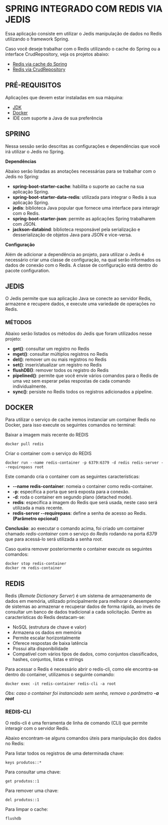 # SPRING INTEGRADO COM REDIS VIA JEDIS
Essa aplicação consiste em utilizar o Jedis manipulação de dados no Redis utilizando o framework Spring.

Caso você deseje trabalhar com o Redis utilizando o cache do Spring ou a interface CrudRepository, veja os projetos abaixo:
- [Redis via cache do Spring](https://github.com/moraesrv/spring-redis-annotations)
- [Redis via CrudRepository](https://github.com/moraesrv/spring-redis-crud-repository)

## PRÉ-REQUISITOS
Aplicações que devem estar instaladas em sua máquina:
- [JDK](https://www.oracle.com/br/java/technologies/downloads/)
- [Docker](https://www.docker.com/products/docker-desktop/)
- IDE com suporte a Java de sua preferência

## SPRING
Nessa sessão serão descritas as configurações e dependências que você irá utilizar o Jedis no Spring.

**Dependências**

Abaixo serão listadas as anotações necessárias para se trabalhar com o Jedis no Spring:
- **spring-boot-starter-cache**: habilita o suporte ao cache na sua aplicação Spring.
- **spring-boot-starter-data-redis**: utilizada para integrar o Redis à sua aplicação Spring.
- **jedis**: biblioteca Java popular que fornece uma interface para interagir com o Redis.
- **spring-boot-starter-json**: permite as aplicações Spring trabalharem com JSON.
- **jackson-databind**: biblioteca responsável pela serialização e desserialização de objetos Java para JSON e vice-versa.

**Configuração**

Além de adicionar a dependência ao projeto, para utilizar o Jedis é necessário criar uma classe de configuração, na qual serão informados os dados de conexão com o Redis. A classe de configuração está dentro do pacote configuration.

## JEDIS
O Jedis permite que sua aplicação Java se conecte ao servidor Redis, armazene e recupere dados, e execute uma variedade de operações no Redis.

### MÉTODOS
Abaixo serão listados os métodos do Jedis que foram utilizados nesse projeto:
- **get()**: consultar um registro no Redis
- **mget()**: consultar múltiplos registros no Redis
- **del()**: remover um ou mais registros no Redis
- **set()**: inserir/atualizar um registro no Redis
- **flushDB()**: remover todos os registro do Redis
- **pipelined()**:  permite que você envie vários comandos para o Redis de uma vez sem esperar pelas respostas de cada comando individualmente.
- **sync()**: persiste no Redis todos os registros adicionados a pipeline.

## DOCKER
Para utilizar o serviço de cache iremos instanciar um container Redis no Docker, para isso execute os seguintes comandos no terminal:

Baixar a imagem mais recente do REDIS
```
docker pull redis
```

Criar o container com o serviço do REDIS
```
docker run --name redis-container -p 6379:6379 -d redis redis-server --requirepass root
```

Este comando cria o container com as seguintes características:
- **--name redis-container**: nomeia o container como redis-container.
- **-p**: especifica a porta que será exposta para a conexão.
- **-d**: roda o container em segundo plano (detached mode).
- **redis**: especifica a imagem do Redis que será usada, neste caso será utilizada a mais recente.
- **redis-server --requirepass**: define a senha de acesso ao Redis. **(Parâmetro opcional)**

**Conclusão**: ao executar o comando acima, foi criado um container chamado *redis-container* com o serviço do *Redis* rodando na porta *6379* que para acessá-lo será utilizada a senha *root*.

Caso queira remover posteriormente o container execute os seguintes comandos:
```
docker stop redis-container
docker rm redis-container
```

## REDIS
Redis (*Remote Dictionary Server*) é um sistema de armazenamento de dados em memória, utilizado principalmente para melhorar o desempenho de sistemas ao armazenar e recuperar dados de forma rápida, ao invés de consultar um banco de dados tradicional a cada solicitação. Dentre as características do Redis destacam-se:
- NoSQL (estrutura de chave e valor)
- Armazena os dados em memória
- Permite escalar horizontalmente
- Oferece respostas de baixa latência
- Possui alta disponibilidade
- Compatível com vários tipos de dados, como conjuntos classificados, hashes, conjuntos, listas e strings

Para acessar o Redis é necessário abrir o redis-cli, como ele encontra-se dentro do container, utilizamos o seguinte comando:

```
docker exec -it redis-container redis-cli -a root
```
*Obs: caso o container foi instanciado sem senha, remova o parâmetro **-a root***

### REDIS-CLI
O redis-cli é uma ferramenta de linha de comando (CLI) que permite interagir com o servidor Redis. 

Abaixo encontram-se alguns comandos úteis para manipulação dos dados no Redis:

Para listar todos os registros de uma determinada chave:
```
keys produtos::*
```

Para consultar uma chave:
```
get produtos::1
```

Para remover uma chave:
```
del produtos::1
```

Para limpar o cache:
```
flushdb
```